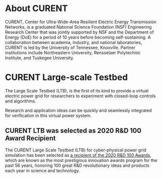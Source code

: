 # About CURENT

CURENT, Center for Ultra-Wide-Area Resilient Electric Energy Transmission Networks, is a graduated National Science Foundation (NSF) Engineering Research Center that was jointly supported by NSF and the Department of Energy (DoE) for a period of 10 years before becoming self-sustaining. A collaboration between academia, industry, and national laboratories, CURENT is led by the University of Tennessee, Knoxville. Partner institutions include Northeastern University, Rensselaer Polytechnic Institute, and Tuskegee University.

# CURENT Large-scale Testbed

The Large Scale Testbed (LTB), is the first of its kind to provide a virtual electric power grid for researchers to experiment with closed-loop controls and algorithms.

Research and application ideas can be quickly and seamlessly integrated for verification in this virtual power system.

## CURENT LTB was selected as 2020 R&D 100 Award Recipient

The CURENT Large Scale Testbed (LTB) for cyber-physical power grid simulation has been selected as [a recipient of the 2020 R&D 100 Awards](https://www.rdworldonline.com/rd-100-2020-winner/curent-ltb/), which are known as the most prestigious innovation awards program for the past 56 years, honoring 100 great R&D revolutionary ideas and products each year in science and technology.
